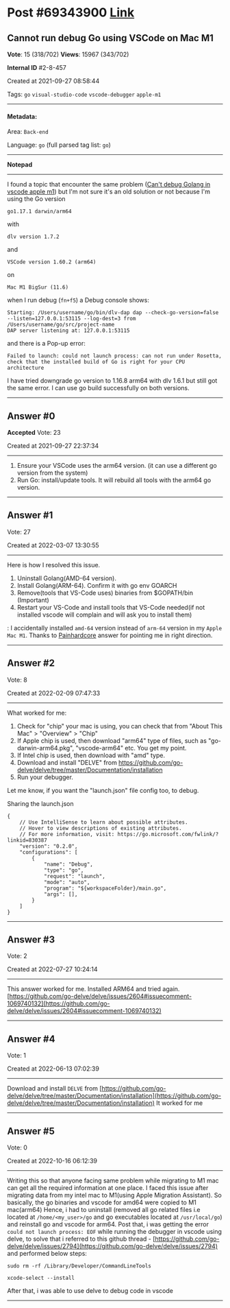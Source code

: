 
# Post \#69343900 [Link](https://stackoverflow.com/questions/69343900/)

## Cannot run debug Go using VSCode on Mac M1

**Vote**: 15 (318/702) **Views**: 15967 (343/702) 

**Internal ID** \#2-8-457

Created at 2021-09-27 08:58:44

Tags: `go` `visual-studio-code` `vscode-debugger` `apple-m1`

----------

#### Metadata:

Area: `Back-end`

Language: `go` (full parsed tag list: `go`)

----------

**Notepad**


----------

I found a topic that encounter the same problem ([Can't debug Golang in vscode apple m1](https://stackoverflow.com/questions/67637872/cant-debug-golang-in-vscode-apple-m1)) but I'm not sure it's an old solution or not because I'm using the Go version
```
go1.17.1 darwin/arm64
```

with
```
dlv version 1.7.2
```

and
```
VSCode version 1.60.2 (arm64)
```

on
```
Mac M1 BigSur (11.6)
```

when I run debug (`fn+f5`) a Debug console shows:
```
Starting: /Users/username/go/bin/dlv-dap dap --check-go-version=false --listen=127.0.0.1:53115 --log-dest=3 from /Users/username/go/src/project-name
DAP server listening at: 127.0.0.1:53115
```

and there is a Pop-up error:
```
Failed to launch: could not launch process: can not run under Rosetta, check that the installed build of Go is right for your CPU architecture
```

I have tried downgrade go version to 1.16.8 arm64 with dlv 1.6.1 but still got the same error.
I can use go build successfully on both versions.


----------
        
## Answer \#0

**Accepted** Vote: 23

Created at 2021-09-27 22:37:34

------------


1. Ensure your VSCode uses the arm64 version. (it can use a different go version from the system)
2. Run Go: install/update tools. It will rebuild all tools with the arm64 go version.




------------
    
    
## Answer \#1

 Vote: 27

Created at 2022-03-07 13:30:55

------------

Here is how I resolved this issue.

1. Uninstall Golang(AMD-64 version).
2. Install Golang(ARM-64). Confirm it with go env GOARCH
3. Remove(tools that VS-Code uses) binaries from $GOPATH/bin (Important)
4. Restart your VS-Code and install tools that VS-Code needed(if not installed vscode will complain and will ask you to install them)


: I accidentally installed `amd-64` version instead of `arm-64` version in my `Apple Mac M1`.
Thanks to [Painhardcore](https://stackoverflow.com/a/69353947/4408364) answer for pointing me in right direction.


------------
    
    
## Answer \#2

 Vote: 8

Created at 2022-02-09 07:47:33

------------

What worked for me:

1. Check for "chip" your mac is using, you can check that from "About This Mac" > "Overview" > "Chip"
2. If Apple chip is used, then download "arm64" type of files, such as "go-darwin-arm64.pkg", "vscode-arm64" etc. You get my point.
3. If Intel chip is used, then download with "amd" type.
4. Download and install "DELVE" from https://github.com/go-delve/delve/tree/master/Documentation/installation
5. Run your debugger.


Let me know, if you want the "launch.json" file config too, to debug.

Sharing the launch.json
```
{
    // Use IntelliSense to learn about possible attributes.
    // Hover to view descriptions of existing attributes.
    // For more information, visit: https://go.microsoft.com/fwlink/?linkid=830387
    "version": "0.2.0",
    "configurations": [
        {
            "name": "Debug",
            "type": "go",
            "request": "launch",
            "mode": "auto",
            "program": "${workspaceFolder}/main.go",
            "args": [],
        }
    ]
}
```



------------
    
    
## Answer \#3

 Vote: 2

Created at 2022-07-27 10:24:14

------------

This answer worked for me. Installed ARM64 and tried again.
[https://github.com/go-delve/delve/issues/2604#issuecomment-1069740132](https://github.com/go-delve/delve/issues/2604#issuecomment-1069740132)


------------
    
    
## Answer \#4

 Vote: 1

Created at 2022-06-13 07:02:39

------------

Download and install `DELVE` from [https://github.com/go-delve/delve/tree/master/Documentation/installation](https://github.com/go-delve/delve/tree/master/Documentation/installation)
It worked for me


------------
    
    
## Answer \#5

 Vote: 0

Created at 2022-10-16 06:12:39

------------

Writing this so that anyone facing same problem while migrating to M1 mac can get all the required information at one place.
I faced this issue after migrating data from my intel mac to M1(using Apple Migration Assistant).
So basically, the go binaries and vscode for amd64 were copied to M1 mac(arm64)
Hence, i had to uninstall (removed all go related files i.e located at `/home/<my_user>/go` and go executables located at `/usr/local/go`) and reinstall go and vscode for arm64.
Post that, i was getting the error `could not launch process: EOF` while running the debugger in vscode using delve, to solve that i referred to this github thread - [https://github.com/go-delve/delve/issues/2794](https://github.com/go-delve/delve/issues/2794)
and performed below steps:
```
sudo rm -rf /Library/Developer/CommandLineTools

xcode-select --install
```

After that, i was able to use delve to debug code in vscode


------------
    
    